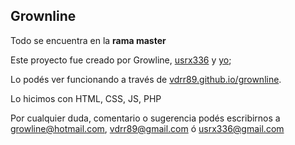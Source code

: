 Grownline
---

Todo se encuentra en la **rama master**

Este proyecto fue creado por Growline, [usrx336](https://github.com/usrx336) y [yo](https://github.com/vdrr89);

Lo podés ver funcionando a través de [vdrr89.github.io/grownline](https://vdrr89.github.io/grownline).

Lo hicimos con HTML, CSS, JS, PHP

Por cualquier duda, comentario o sugerencia podés escribirnos a [growline@hotmail.com](mailto:growline@hotmail.com), [vdrr89@gmail.com](mailto:vdrr89@gmail.com) ó [usrx336@gmail.com](mailto:usrx336@gmail.com)